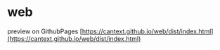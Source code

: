 # web

preview on GithubPages [https://cantext.github.io/web/dist/index.html](https://cantext.github.io/web/dist/index.html)

